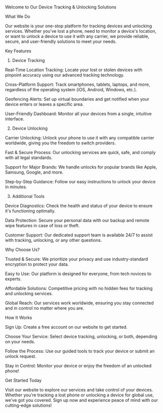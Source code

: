 Welcome to Our Device Tracking & Unlocking Solutions

What We Do

Our website is your one-stop platform for tracking devices and unlocking services. Whether you've lost a phone, need to monitor a device's location, or want to unlock a device to use it with any carrier, we provide reliable, secure, and user-friendly solutions to meet your needs.

Key Features

1. Device Tracking





Real-Time Location Tracking: Locate your lost or stolen devices with pinpoint accuracy using our advanced tracking technology.



Cross-Platform Support: Track smartphones, tablets, laptops, and more, regardless of the operating system (iOS, Android, Windows, etc.).



Geofencing Alerts: Set up virtual boundaries and get notified when your device enters or leaves a specific area.



User-Friendly Dashboard: Monitor all your devices from a single, intuitive interface.

2. Device Unlocking





Carrier Unlocking: Unlock your phone to use it with any compatible carrier worldwide, giving you the freedom to switch providers.



Fast & Secure Process: Our unlocking services are quick, safe, and comply with all legal standards.



Support for Major Brands: We handle unlocks for popular brands like Apple, Samsung, Google, and more.



Step-by-Step Guidance: Follow our easy instructions to unlock your device in minutes.

3. Additional Tools





Device Diagnostics: Check the health and status of your device to ensure it's functioning optimally.



Data Protection: Secure your personal data with our backup and remote wipe features in case of loss or theft.



Customer Support: Our dedicated support team is available 24/7 to assist with tracking, unlocking, or any other questions.

Why Choose Us?





Trusted & Secure: We prioritize your privacy and use industry-standard encryption to protect your data.



Easy to Use: Our platform is designed for everyone, from tech novices to experts.



Affordable Solutions: Competitive pricing with no hidden fees for tracking and unlocking services.



Global Reach: Our services work worldwide, ensuring you stay connected and in control no matter where you are.

How It Works





Sign Up: Create a free account on our website to get started.



Choose Your Service: Select device tracking, unlocking, or both, depending on your needs.



Follow the Process: Use our guided tools to track your device or submit an unlock request.



Stay in Control: Monitor your device or enjoy the freedom of an unlocked phone!

Get Started Today

Visit our website to explore our services and take control of your devices. Whether you're tracking a lost phone or unlocking a device for global use, we’ve got you covered. Sign up now and experience peace of mind with our cutting-edge solutions!
